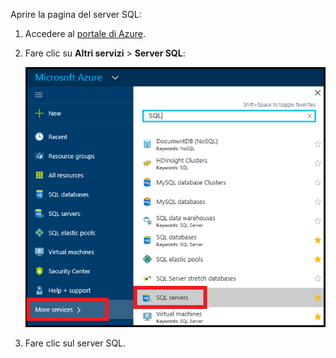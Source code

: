 
Aprire la pagina del server SQL:

1. Accedere al [portale di Azure](https://portal.azure.com).
2. Fare clic su **Altri servizi** > **Server SQL**:
   
   ![Server di SQL](./media/sql-database-browse-to-server/browse-to-server.png)
3. Fare clic sul server SQL.



<!--HONumber=Jan17_HO3-->



